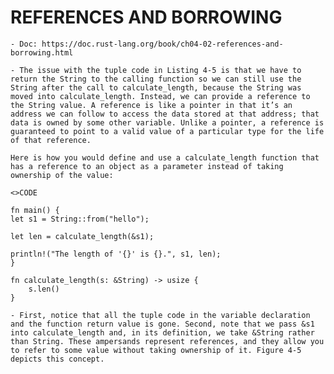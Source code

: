 
# REFERENCES AND BORROWING

    - Doc: https://doc.rust-lang.org/book/ch04-02-references-and-borrowing.html

    - The issue with the tuple code in Listing 4-5 is that we have to return the String to the calling function so we can still use the String after the call to calculate_length, because the String was moved into calculate_length. Instead, we can provide a reference to the String value. A reference is like a pointer in that it’s an address we can follow to access the data stored at that address; that data is owned by some other variable. Unlike a pointer, a reference is guaranteed to point to a valid value of a particular type for the life of that reference.

    Here is how you would define and use a calculate_length function that has a reference to an object as a parameter instead of taking ownership of the value:

    <>CODE 

    fn main() {
    let s1 = String::from("hello");

    let len = calculate_length(&s1);

    println!("The length of '{}' is {}.", s1, len);
    }

    fn calculate_length(s: &String) -> usize {
        s.len()
    }

    - First, notice that all the tuple code in the variable declaration and the function return value is gone. Second, note that we pass &s1 into calculate_length and, in its definition, we take &String rather than String. These ampersands represent references, and they allow you to refer to some value without taking ownership of it. Figure 4-5 depicts this concept.